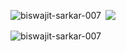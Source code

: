  

  
 
 
 

<p><img align="left" src="https://github-readme-stats.vercel.app/api/top-langs?username=biswajit-sarkar-007&show_icons=true&locale=en&layout=compact" alt="biswajit-sarkar-007" /></p>

<p>&nbsp;<img src="https://github-readme-stats.vercel.app/api?username=biswajit-sarkar-007&show_icons=true&show=reviews,prs_merged,prs_merged_percentage&theme=dark" /> </p>

<p><img align="center" src="https://github-readme-streak-stats.herokuapp.com/?user=biswajit-sarkar-007&" alt="biswajit-sarkar-007"   /></p>
